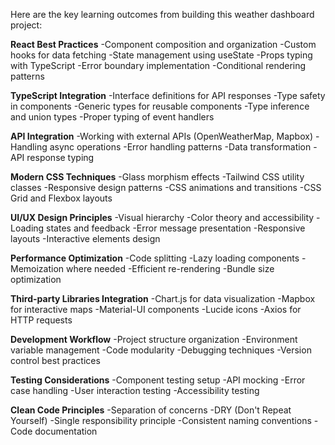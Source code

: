 Here are the key learning outcomes from building this weather dashboard project:

****React Best Practices****
-Component composition and organization
-Custom hooks for data fetching
-State management using useState
-Props typing with TypeScript
-Error boundary implementation
-Conditional rendering patterns

****TypeScript Integration****
-Interface definitions for API responses
-Type safety in components
-Generic types for reusable components
-Type inference and union types
-Proper typing of event handlers

****API Integration****
-Working with external APIs (OpenWeatherMap, Mapbox)
-Handling async operations
-Error handling patterns
-Data transformation
-API response typing

****Modern CSS Techniques****
-Glass morphism effects
-Tailwind CSS utility classes
-Responsive design patterns
-CSS animations and transitions
-CSS Grid and Flexbox layouts

****UI/UX Design Principles****
-Visual hierarchy
-Color theory and accessibility
-Loading states and feedback
-Error message presentation
-Responsive layouts
-Interactive elements design

****Performance Optimization****
-Code splitting
-Lazy loading components
-Memoization where needed
-Efficient re-rendering
-Bundle size optimization

****Third-party Libraries Integration****
-Chart.js for data visualization
-Mapbox for interactive maps
-Material-UI components
-Lucide icons
-Axios for HTTP requests

****Development Workflow****
-Project structure organization
-Environment variable management
-Code modularity
-Debugging techniques
-Version control best practices

****Testing Considerations****
-Component testing setup
-API mocking
-Error case handling
-User interaction testing
-Accessibility testing

****Clean Code Principles****
-Separation of concerns
-DRY (Don't Repeat Yourself)
-Single responsibility principle
-Consistent naming conventions
-Code documentation

